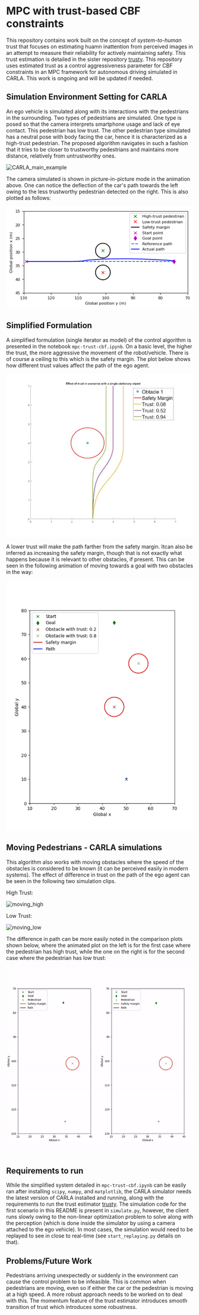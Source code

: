 # MPC with trust-based CBF constraints

This repository contains work built on the concept of _system-to-human_ trust that focuses on estimating huamn inattention from perceived images in an attempt to measure their reliability for actively maintaining safety. This trust estimation is detailed in the sister repository [trusty](https://github.com/saadejazz/trusty). This repository uses estimated trust as a control aggressiveness parameter for CBF constraints in an MPC framework for autonomous driving simulated in CARLA. This work is ongoing and will be updated if needed.  

## Simulation Environment Setting for CARLA
An ego vehicle is simulated along with its interactions with the pedestrians in the surrounding. Two types of pedestrians are simulated. One type is posed so that the camera interprets smartphone usage and lack of eye contact. This pedestrian has low trust. The other pedestrian type simulated has a neutral pose with body facing the car, hence it is characterized as a high-trust pedestrian. The proposed algorithm navigates in such a fashion that it tries to be closer to trustworthy pedestrians and maintains more distance, relatively from untrustworthy ones.

![CARLA_main_example](https://github.com/saadejazz/mpc-trust-cbf/blob/main/media/simple_main/final_vid.gif)

The camera simulated is shown in picture-in-picture mode in the animation above. One can notice the deflection of the car's path towards the left owing to the less trustworthy pedestrian detected on the right. This is also plotted as follows:

![CARLA_main_plot](https://github.com/saadejazz/mpc-trust-cbf/blob/main/media/simple_main/plot.png)

## Simplified Formulation

A simplified formulation (single iterator as model) of the control algorithm is presented in the notebook ```mpc-trust-cbf.ipynb```. On a basic level, the higher the trust, the more aggressive the movement of the robot/vehicle. There is of course a ceiling to this which is the safety margin. The plot below shows how different trust values affect the path of the ego agent. 

![simple_trust](https://github.com/saadejazz/mpc-trust-cbf/blob/main/media/trust_simple.jpg)

A lower trust will make the path farther from the safety margin. Itcan also be inferred as increasing the safety margin, though that is not exactly what happens because it is relevant to other obstacles, if present. This can be seen in the following animation of moving towards a goal with two obstacles in the way:

![simple_trust_anim](https://github.com/saadejazz/mpc-trust-cbf/blob/main/media/anims/notebook.gif)

## Moving Pedestrians - CARLA simulations

This algorithm also works with moving obstacles where the speed of the obstacles is considered to be known (it can be perceived easily in modern systems). The effect of difference in trust on the path of the ego agent can be seen in the following two simulation clips.

High Trust:  

![moving_high](https://github.com/saadejazz/mpc-trust-cbf/blob/main/media/moving_decent_trust/final_vid.gif)

Low Trust:

![moving_low](https://github.com/saadejazz/mpc-trust-cbf/blob/main/media/moving_low_trust/final_vid.gif)

The difference in path can be more easily noted in the comparison plots shown below, where the animated plot on the left is for the first case where the pedestrian has high trust, while the one on the right is for the second case where the pedestrian has low trust:  

![together](https://github.com/saadejazz/mpc-trust-cbf/blob/main/media/anims/together.gif)

## Requirements to run
While the simplified system detailed in ```mpc-trust-cbf.ipynb``` can be easily ran after installing ```scipy```, ```numpy```, and ```matplotlib```, the CARLA simulator needs the latest version of CARLA installed and running, along with the requirements to run the trust estimator [trusty](https://github.com/saadejazz/trusty). The simulation code for the first scenario in this README is present in ```simulate.py```, however, the client runs slowly owing to the non-linear optimization problem to solve along with the perception (which is done inside the simulator by using a camera attached to the ego vehicle). In most cases, the simulation would need to be replayed to see in close to real-time (see ```start_replaying.py``` details on that).

## Problems/Future Work
Pedestrians arriving unexpectedly or suddenly in the environment can cause the control problem to be infeasible. This is common when pedestrians are moving, even so if either the car or the pedestrian is moving at a high speed. A more robust approach needs to be worked on to deal with this. The momentum feature of the trust estimator introduces smooth transition of trust which introduces some robustness.



